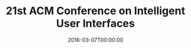 ---
acronym: ACM IUI 2016
date: '2016-03-07T00:00:00'
ext_url: http://iui.acm.org/2016/
location: Sonoma, California
submission_date: '2015-10-14T00:00:00'
title: 21st ACM Conference on Intelligent User Interfaces
---